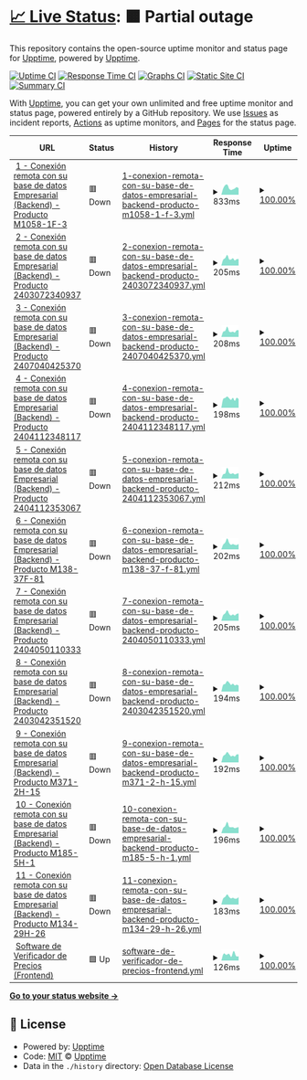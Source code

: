 # [📈 Live Status](https://demo.upptime.js.org): <!--live status--> **🟧 Partial outage**

This repository contains the open-source uptime monitor and status page for [Upptime](https://upptime.js.org), powered by [Upptime](https://github.com/upptime/upptime).

[![Uptime CI](https://github.com/verificador-precios/la-bodega-china-upptime-2/workflows/Uptime%20CI/badge.svg)](https://github.com/verificador-precios/la-bodega-china-upptime-2/actions?query=workflow%3A%22Uptime+CI%22)
[![Response Time CI](https://github.com/verificador-precios/la-bodega-china-upptime-2/workflows/Response%20Time%20CI/badge.svg)](https://github.com/verificador-precios/la-bodega-china-upptime-2/actions?query=workflow%3A%22Response+Time+CI%22)
[![Graphs CI](https://github.com/verificador-precios/la-bodega-china-upptime-2/workflows/Graphs%20CI/badge.svg)](https://github.com/verificador-precios/la-bodega-china-upptime-2/actions?query=workflow%3A%22Graphs+CI%22)
[![Static Site CI](https://github.com/verificador-precios/la-bodega-china-upptime-2/workflows/Static%20Site%20CI/badge.svg)](https://github.com/verificador-precios/la-bodega-china-upptime-2/actions?query=workflow%3A%22Static+Site+CI%22)
[![Summary CI](https://github.com/verificador-precios/la-bodega-china-upptime-2/workflows/Summary%20CI/badge.svg)](https://github.com/verificador-precios/la-bodega-china-upptime-2/actions?query=workflow%3A%22Summary+CI%22)

With [Upptime](https://upptime.js.org), you can get your own unlimited and free uptime monitor and status page, powered entirely by a GitHub repository. We use [Issues](https://github.com/upptime/upptime/issues) as incident reports, [Actions](https://github.com/AlonsoK28/amzmation-upptime/actions) as uptime monitors, and [Pages](https://demo.upptime.js.org) for the status page.

<!--start: status pages-->
<!-- This summary is generated by Upptime (https://github.com/upptime/upptime) -->
<!-- Do not edit this manually, your changes will be overwritten -->
<!-- prettier-ignore -->
| URL | Status | History | Response Time | Uptime |
| --- | ------ | ------- | ------------- | ------ |
| <img alt="" src="https://labodegachina.com/cdn/shop/files/Favicon-Bodega-China_32x32.png?v=1712133339" height="13"> [1 - Conexión remota con su base de datos Empresarial (Backend) - Producto M1058-1F-3](https://la-bodega-china-verificador-precios.com/api/search-by-codebar-la-bodega-china/M1058-1F-3) | 🟥 Down | [1-conexion-remota-con-su-base-de-datos-empresarial-backend-producto-m1058-1-f-3.yml](https://github.com/verificador-precios/la-bodega-china-upptime-2/commits/HEAD/history/1-conexion-remota-con-su-base-de-datos-empresarial-backend-producto-m1058-1-f-3.yml) | <details><summary><img alt="Response time graph" src="./graphs/1-conexion-remota-con-su-base-de-datos-empresarial-backend-producto-m1058-1-f-3/response-time-week.png" height="20"> 833ms</summary><br><a href="https://verificador-precios.github.io/la-bodega-china-upptime-2/history/1-conexion-remota-con-su-base-de-datos-empresarial-backend-producto-m1058-1-f-3"><img alt="Response time 603" src="https://img.shields.io/endpoint?url=https%3A%2F%2Fraw.githubusercontent.com%2Fverificador-precios%2Fla-bodega-china-upptime-2%2FHEAD%2Fapi%2F1-conexion-remota-con-su-base-de-datos-empresarial-backend-producto-m1058-1-f-3%2Fresponse-time.json"></a><br><a href="https://verificador-precios.github.io/la-bodega-china-upptime-2/history/1-conexion-remota-con-su-base-de-datos-empresarial-backend-producto-m1058-1-f-3"><img alt="24-hour response time 778" src="https://img.shields.io/endpoint?url=https%3A%2F%2Fraw.githubusercontent.com%2Fverificador-precios%2Fla-bodega-china-upptime-2%2FHEAD%2Fapi%2F1-conexion-remota-con-su-base-de-datos-empresarial-backend-producto-m1058-1-f-3%2Fresponse-time-day.json"></a><br><a href="https://verificador-precios.github.io/la-bodega-china-upptime-2/history/1-conexion-remota-con-su-base-de-datos-empresarial-backend-producto-m1058-1-f-3"><img alt="7-day response time 833" src="https://img.shields.io/endpoint?url=https%3A%2F%2Fraw.githubusercontent.com%2Fverificador-precios%2Fla-bodega-china-upptime-2%2FHEAD%2Fapi%2F1-conexion-remota-con-su-base-de-datos-empresarial-backend-producto-m1058-1-f-3%2Fresponse-time-week.json"></a><br><a href="https://verificador-precios.github.io/la-bodega-china-upptime-2/history/1-conexion-remota-con-su-base-de-datos-empresarial-backend-producto-m1058-1-f-3"><img alt="30-day response time 692" src="https://img.shields.io/endpoint?url=https%3A%2F%2Fraw.githubusercontent.com%2Fverificador-precios%2Fla-bodega-china-upptime-2%2FHEAD%2Fapi%2F1-conexion-remota-con-su-base-de-datos-empresarial-backend-producto-m1058-1-f-3%2Fresponse-time-month.json"></a><br><a href="https://verificador-precios.github.io/la-bodega-china-upptime-2/history/1-conexion-remota-con-su-base-de-datos-empresarial-backend-producto-m1058-1-f-3"><img alt="1-year response time 603" src="https://img.shields.io/endpoint?url=https%3A%2F%2Fraw.githubusercontent.com%2Fverificador-precios%2Fla-bodega-china-upptime-2%2FHEAD%2Fapi%2F1-conexion-remota-con-su-base-de-datos-empresarial-backend-producto-m1058-1-f-3%2Fresponse-time-year.json"></a></details> | <details><summary><a href="https://verificador-precios.github.io/la-bodega-china-upptime-2/history/1-conexion-remota-con-su-base-de-datos-empresarial-backend-producto-m1058-1-f-3">100.00%</a></summary><a href="https://verificador-precios.github.io/la-bodega-china-upptime-2/history/1-conexion-remota-con-su-base-de-datos-empresarial-backend-producto-m1058-1-f-3"><img alt="All-time uptime 100.00%" src="https://img.shields.io/endpoint?url=https%3A%2F%2Fraw.githubusercontent.com%2Fverificador-precios%2Fla-bodega-china-upptime-2%2FHEAD%2Fapi%2F1-conexion-remota-con-su-base-de-datos-empresarial-backend-producto-m1058-1-f-3%2Fuptime.json"></a><br><a href="https://verificador-precios.github.io/la-bodega-china-upptime-2/history/1-conexion-remota-con-su-base-de-datos-empresarial-backend-producto-m1058-1-f-3"><img alt="24-hour uptime 100.00%" src="https://img.shields.io/endpoint?url=https%3A%2F%2Fraw.githubusercontent.com%2Fverificador-precios%2Fla-bodega-china-upptime-2%2FHEAD%2Fapi%2F1-conexion-remota-con-su-base-de-datos-empresarial-backend-producto-m1058-1-f-3%2Fuptime-day.json"></a><br><a href="https://verificador-precios.github.io/la-bodega-china-upptime-2/history/1-conexion-remota-con-su-base-de-datos-empresarial-backend-producto-m1058-1-f-3"><img alt="7-day uptime 100.00%" src="https://img.shields.io/endpoint?url=https%3A%2F%2Fraw.githubusercontent.com%2Fverificador-precios%2Fla-bodega-china-upptime-2%2FHEAD%2Fapi%2F1-conexion-remota-con-su-base-de-datos-empresarial-backend-producto-m1058-1-f-3%2Fuptime-week.json"></a><br><a href="https://verificador-precios.github.io/la-bodega-china-upptime-2/history/1-conexion-remota-con-su-base-de-datos-empresarial-backend-producto-m1058-1-f-3"><img alt="30-day uptime 100.00%" src="https://img.shields.io/endpoint?url=https%3A%2F%2Fraw.githubusercontent.com%2Fverificador-precios%2Fla-bodega-china-upptime-2%2FHEAD%2Fapi%2F1-conexion-remota-con-su-base-de-datos-empresarial-backend-producto-m1058-1-f-3%2Fuptime-month.json"></a><br><a href="https://verificador-precios.github.io/la-bodega-china-upptime-2/history/1-conexion-remota-con-su-base-de-datos-empresarial-backend-producto-m1058-1-f-3"><img alt="1-year uptime 100.00%" src="https://img.shields.io/endpoint?url=https%3A%2F%2Fraw.githubusercontent.com%2Fverificador-precios%2Fla-bodega-china-upptime-2%2FHEAD%2Fapi%2F1-conexion-remota-con-su-base-de-datos-empresarial-backend-producto-m1058-1-f-3%2Fuptime-year.json"></a></details>
| <img alt="" src="https://labodegachina.com/cdn/shop/files/Favicon-Bodega-China_32x32.png?v=1712133339" height="13"> [2 - Conexión remota con su base de datos Empresarial (Backend) - Producto 2403072340937](https://la-bodega-china-verificador-precios.com/api/search-by-codebar-la-bodega-china/2403072340937) | 🟥 Down | [2-conexion-remota-con-su-base-de-datos-empresarial-backend-producto-2403072340937.yml](https://github.com/verificador-precios/la-bodega-china-upptime-2/commits/HEAD/history/2-conexion-remota-con-su-base-de-datos-empresarial-backend-producto-2403072340937.yml) | <details><summary><img alt="Response time graph" src="./graphs/2-conexion-remota-con-su-base-de-datos-empresarial-backend-producto-2403072340937/response-time-week.png" height="20"> 205ms</summary><br><a href="https://verificador-precios.github.io/la-bodega-china-upptime-2/history/2-conexion-remota-con-su-base-de-datos-empresarial-backend-producto-2403072340937"><img alt="Response time 162" src="https://img.shields.io/endpoint?url=https%3A%2F%2Fraw.githubusercontent.com%2Fverificador-precios%2Fla-bodega-china-upptime-2%2FHEAD%2Fapi%2F2-conexion-remota-con-su-base-de-datos-empresarial-backend-producto-2403072340937%2Fresponse-time.json"></a><br><a href="https://verificador-precios.github.io/la-bodega-china-upptime-2/history/2-conexion-remota-con-su-base-de-datos-empresarial-backend-producto-2403072340937"><img alt="24-hour response time 197" src="https://img.shields.io/endpoint?url=https%3A%2F%2Fraw.githubusercontent.com%2Fverificador-precios%2Fla-bodega-china-upptime-2%2FHEAD%2Fapi%2F2-conexion-remota-con-su-base-de-datos-empresarial-backend-producto-2403072340937%2Fresponse-time-day.json"></a><br><a href="https://verificador-precios.github.io/la-bodega-china-upptime-2/history/2-conexion-remota-con-su-base-de-datos-empresarial-backend-producto-2403072340937"><img alt="7-day response time 205" src="https://img.shields.io/endpoint?url=https%3A%2F%2Fraw.githubusercontent.com%2Fverificador-precios%2Fla-bodega-china-upptime-2%2FHEAD%2Fapi%2F2-conexion-remota-con-su-base-de-datos-empresarial-backend-producto-2403072340937%2Fresponse-time-week.json"></a><br><a href="https://verificador-precios.github.io/la-bodega-china-upptime-2/history/2-conexion-remota-con-su-base-de-datos-empresarial-backend-producto-2403072340937"><img alt="30-day response time 179" src="https://img.shields.io/endpoint?url=https%3A%2F%2Fraw.githubusercontent.com%2Fverificador-precios%2Fla-bodega-china-upptime-2%2FHEAD%2Fapi%2F2-conexion-remota-con-su-base-de-datos-empresarial-backend-producto-2403072340937%2Fresponse-time-month.json"></a><br><a href="https://verificador-precios.github.io/la-bodega-china-upptime-2/history/2-conexion-remota-con-su-base-de-datos-empresarial-backend-producto-2403072340937"><img alt="1-year response time 162" src="https://img.shields.io/endpoint?url=https%3A%2F%2Fraw.githubusercontent.com%2Fverificador-precios%2Fla-bodega-china-upptime-2%2FHEAD%2Fapi%2F2-conexion-remota-con-su-base-de-datos-empresarial-backend-producto-2403072340937%2Fresponse-time-year.json"></a></details> | <details><summary><a href="https://verificador-precios.github.io/la-bodega-china-upptime-2/history/2-conexion-remota-con-su-base-de-datos-empresarial-backend-producto-2403072340937">100.00%</a></summary><a href="https://verificador-precios.github.io/la-bodega-china-upptime-2/history/2-conexion-remota-con-su-base-de-datos-empresarial-backend-producto-2403072340937"><img alt="All-time uptime 100.00%" src="https://img.shields.io/endpoint?url=https%3A%2F%2Fraw.githubusercontent.com%2Fverificador-precios%2Fla-bodega-china-upptime-2%2FHEAD%2Fapi%2F2-conexion-remota-con-su-base-de-datos-empresarial-backend-producto-2403072340937%2Fuptime.json"></a><br><a href="https://verificador-precios.github.io/la-bodega-china-upptime-2/history/2-conexion-remota-con-su-base-de-datos-empresarial-backend-producto-2403072340937"><img alt="24-hour uptime 100.00%" src="https://img.shields.io/endpoint?url=https%3A%2F%2Fraw.githubusercontent.com%2Fverificador-precios%2Fla-bodega-china-upptime-2%2FHEAD%2Fapi%2F2-conexion-remota-con-su-base-de-datos-empresarial-backend-producto-2403072340937%2Fuptime-day.json"></a><br><a href="https://verificador-precios.github.io/la-bodega-china-upptime-2/history/2-conexion-remota-con-su-base-de-datos-empresarial-backend-producto-2403072340937"><img alt="7-day uptime 100.00%" src="https://img.shields.io/endpoint?url=https%3A%2F%2Fraw.githubusercontent.com%2Fverificador-precios%2Fla-bodega-china-upptime-2%2FHEAD%2Fapi%2F2-conexion-remota-con-su-base-de-datos-empresarial-backend-producto-2403072340937%2Fuptime-week.json"></a><br><a href="https://verificador-precios.github.io/la-bodega-china-upptime-2/history/2-conexion-remota-con-su-base-de-datos-empresarial-backend-producto-2403072340937"><img alt="30-day uptime 100.00%" src="https://img.shields.io/endpoint?url=https%3A%2F%2Fraw.githubusercontent.com%2Fverificador-precios%2Fla-bodega-china-upptime-2%2FHEAD%2Fapi%2F2-conexion-remota-con-su-base-de-datos-empresarial-backend-producto-2403072340937%2Fuptime-month.json"></a><br><a href="https://verificador-precios.github.io/la-bodega-china-upptime-2/history/2-conexion-remota-con-su-base-de-datos-empresarial-backend-producto-2403072340937"><img alt="1-year uptime 100.00%" src="https://img.shields.io/endpoint?url=https%3A%2F%2Fraw.githubusercontent.com%2Fverificador-precios%2Fla-bodega-china-upptime-2%2FHEAD%2Fapi%2F2-conexion-remota-con-su-base-de-datos-empresarial-backend-producto-2403072340937%2Fuptime-year.json"></a></details>
| <img alt="" src="https://labodegachina.com/cdn/shop/files/Favicon-Bodega-China_32x32.png?v=1712133339" height="13"> [3 - Conexión remota con su base de datos Empresarial (Backend) - Producto 2407040425370](https://la-bodega-china-verificador-precios.com/api/search-by-codebar-la-bodega-china/2407040425370) | 🟥 Down | [3-conexion-remota-con-su-base-de-datos-empresarial-backend-producto-2407040425370.yml](https://github.com/verificador-precios/la-bodega-china-upptime-2/commits/HEAD/history/3-conexion-remota-con-su-base-de-datos-empresarial-backend-producto-2407040425370.yml) | <details><summary><img alt="Response time graph" src="./graphs/3-conexion-remota-con-su-base-de-datos-empresarial-backend-producto-2407040425370/response-time-week.png" height="20"> 208ms</summary><br><a href="https://verificador-precios.github.io/la-bodega-china-upptime-2/history/3-conexion-remota-con-su-base-de-datos-empresarial-backend-producto-2407040425370"><img alt="Response time 165" src="https://img.shields.io/endpoint?url=https%3A%2F%2Fraw.githubusercontent.com%2Fverificador-precios%2Fla-bodega-china-upptime-2%2FHEAD%2Fapi%2F3-conexion-remota-con-su-base-de-datos-empresarial-backend-producto-2407040425370%2Fresponse-time.json"></a><br><a href="https://verificador-precios.github.io/la-bodega-china-upptime-2/history/3-conexion-remota-con-su-base-de-datos-empresarial-backend-producto-2407040425370"><img alt="24-hour response time 230" src="https://img.shields.io/endpoint?url=https%3A%2F%2Fraw.githubusercontent.com%2Fverificador-precios%2Fla-bodega-china-upptime-2%2FHEAD%2Fapi%2F3-conexion-remota-con-su-base-de-datos-empresarial-backend-producto-2407040425370%2Fresponse-time-day.json"></a><br><a href="https://verificador-precios.github.io/la-bodega-china-upptime-2/history/3-conexion-remota-con-su-base-de-datos-empresarial-backend-producto-2407040425370"><img alt="7-day response time 208" src="https://img.shields.io/endpoint?url=https%3A%2F%2Fraw.githubusercontent.com%2Fverificador-precios%2Fla-bodega-china-upptime-2%2FHEAD%2Fapi%2F3-conexion-remota-con-su-base-de-datos-empresarial-backend-producto-2407040425370%2Fresponse-time-week.json"></a><br><a href="https://verificador-precios.github.io/la-bodega-china-upptime-2/history/3-conexion-remota-con-su-base-de-datos-empresarial-backend-producto-2407040425370"><img alt="30-day response time 178" src="https://img.shields.io/endpoint?url=https%3A%2F%2Fraw.githubusercontent.com%2Fverificador-precios%2Fla-bodega-china-upptime-2%2FHEAD%2Fapi%2F3-conexion-remota-con-su-base-de-datos-empresarial-backend-producto-2407040425370%2Fresponse-time-month.json"></a><br><a href="https://verificador-precios.github.io/la-bodega-china-upptime-2/history/3-conexion-remota-con-su-base-de-datos-empresarial-backend-producto-2407040425370"><img alt="1-year response time 165" src="https://img.shields.io/endpoint?url=https%3A%2F%2Fraw.githubusercontent.com%2Fverificador-precios%2Fla-bodega-china-upptime-2%2FHEAD%2Fapi%2F3-conexion-remota-con-su-base-de-datos-empresarial-backend-producto-2407040425370%2Fresponse-time-year.json"></a></details> | <details><summary><a href="https://verificador-precios.github.io/la-bodega-china-upptime-2/history/3-conexion-remota-con-su-base-de-datos-empresarial-backend-producto-2407040425370">100.00%</a></summary><a href="https://verificador-precios.github.io/la-bodega-china-upptime-2/history/3-conexion-remota-con-su-base-de-datos-empresarial-backend-producto-2407040425370"><img alt="All-time uptime 100.00%" src="https://img.shields.io/endpoint?url=https%3A%2F%2Fraw.githubusercontent.com%2Fverificador-precios%2Fla-bodega-china-upptime-2%2FHEAD%2Fapi%2F3-conexion-remota-con-su-base-de-datos-empresarial-backend-producto-2407040425370%2Fuptime.json"></a><br><a href="https://verificador-precios.github.io/la-bodega-china-upptime-2/history/3-conexion-remota-con-su-base-de-datos-empresarial-backend-producto-2407040425370"><img alt="24-hour uptime 100.00%" src="https://img.shields.io/endpoint?url=https%3A%2F%2Fraw.githubusercontent.com%2Fverificador-precios%2Fla-bodega-china-upptime-2%2FHEAD%2Fapi%2F3-conexion-remota-con-su-base-de-datos-empresarial-backend-producto-2407040425370%2Fuptime-day.json"></a><br><a href="https://verificador-precios.github.io/la-bodega-china-upptime-2/history/3-conexion-remota-con-su-base-de-datos-empresarial-backend-producto-2407040425370"><img alt="7-day uptime 100.00%" src="https://img.shields.io/endpoint?url=https%3A%2F%2Fraw.githubusercontent.com%2Fverificador-precios%2Fla-bodega-china-upptime-2%2FHEAD%2Fapi%2F3-conexion-remota-con-su-base-de-datos-empresarial-backend-producto-2407040425370%2Fuptime-week.json"></a><br><a href="https://verificador-precios.github.io/la-bodega-china-upptime-2/history/3-conexion-remota-con-su-base-de-datos-empresarial-backend-producto-2407040425370"><img alt="30-day uptime 100.00%" src="https://img.shields.io/endpoint?url=https%3A%2F%2Fraw.githubusercontent.com%2Fverificador-precios%2Fla-bodega-china-upptime-2%2FHEAD%2Fapi%2F3-conexion-remota-con-su-base-de-datos-empresarial-backend-producto-2407040425370%2Fuptime-month.json"></a><br><a href="https://verificador-precios.github.io/la-bodega-china-upptime-2/history/3-conexion-remota-con-su-base-de-datos-empresarial-backend-producto-2407040425370"><img alt="1-year uptime 100.00%" src="https://img.shields.io/endpoint?url=https%3A%2F%2Fraw.githubusercontent.com%2Fverificador-precios%2Fla-bodega-china-upptime-2%2FHEAD%2Fapi%2F3-conexion-remota-con-su-base-de-datos-empresarial-backend-producto-2407040425370%2Fuptime-year.json"></a></details>
| <img alt="" src="https://labodegachina.com/cdn/shop/files/Favicon-Bodega-China_32x32.png?v=1712133339" height="13"> [4 - Conexión remota con su base de datos Empresarial (Backend) - Producto 2404112348117](https://la-bodega-china-verificador-precios.com/api/search-by-codebar-la-bodega-china/2404112348117) | 🟥 Down | [4-conexion-remota-con-su-base-de-datos-empresarial-backend-producto-2404112348117.yml](https://github.com/verificador-precios/la-bodega-china-upptime-2/commits/HEAD/history/4-conexion-remota-con-su-base-de-datos-empresarial-backend-producto-2404112348117.yml) | <details><summary><img alt="Response time graph" src="./graphs/4-conexion-remota-con-su-base-de-datos-empresarial-backend-producto-2404112348117/response-time-week.png" height="20"> 198ms</summary><br><a href="https://verificador-precios.github.io/la-bodega-china-upptime-2/history/4-conexion-remota-con-su-base-de-datos-empresarial-backend-producto-2404112348117"><img alt="Response time 162" src="https://img.shields.io/endpoint?url=https%3A%2F%2Fraw.githubusercontent.com%2Fverificador-precios%2Fla-bodega-china-upptime-2%2FHEAD%2Fapi%2F4-conexion-remota-con-su-base-de-datos-empresarial-backend-producto-2404112348117%2Fresponse-time.json"></a><br><a href="https://verificador-precios.github.io/la-bodega-china-upptime-2/history/4-conexion-remota-con-su-base-de-datos-empresarial-backend-producto-2404112348117"><img alt="24-hour response time 189" src="https://img.shields.io/endpoint?url=https%3A%2F%2Fraw.githubusercontent.com%2Fverificador-precios%2Fla-bodega-china-upptime-2%2FHEAD%2Fapi%2F4-conexion-remota-con-su-base-de-datos-empresarial-backend-producto-2404112348117%2Fresponse-time-day.json"></a><br><a href="https://verificador-precios.github.io/la-bodega-china-upptime-2/history/4-conexion-remota-con-su-base-de-datos-empresarial-backend-producto-2404112348117"><img alt="7-day response time 198" src="https://img.shields.io/endpoint?url=https%3A%2F%2Fraw.githubusercontent.com%2Fverificador-precios%2Fla-bodega-china-upptime-2%2FHEAD%2Fapi%2F4-conexion-remota-con-su-base-de-datos-empresarial-backend-producto-2404112348117%2Fresponse-time-week.json"></a><br><a href="https://verificador-precios.github.io/la-bodega-china-upptime-2/history/4-conexion-remota-con-su-base-de-datos-empresarial-backend-producto-2404112348117"><img alt="30-day response time 174" src="https://img.shields.io/endpoint?url=https%3A%2F%2Fraw.githubusercontent.com%2Fverificador-precios%2Fla-bodega-china-upptime-2%2FHEAD%2Fapi%2F4-conexion-remota-con-su-base-de-datos-empresarial-backend-producto-2404112348117%2Fresponse-time-month.json"></a><br><a href="https://verificador-precios.github.io/la-bodega-china-upptime-2/history/4-conexion-remota-con-su-base-de-datos-empresarial-backend-producto-2404112348117"><img alt="1-year response time 162" src="https://img.shields.io/endpoint?url=https%3A%2F%2Fraw.githubusercontent.com%2Fverificador-precios%2Fla-bodega-china-upptime-2%2FHEAD%2Fapi%2F4-conexion-remota-con-su-base-de-datos-empresarial-backend-producto-2404112348117%2Fresponse-time-year.json"></a></details> | <details><summary><a href="https://verificador-precios.github.io/la-bodega-china-upptime-2/history/4-conexion-remota-con-su-base-de-datos-empresarial-backend-producto-2404112348117">100.00%</a></summary><a href="https://verificador-precios.github.io/la-bodega-china-upptime-2/history/4-conexion-remota-con-su-base-de-datos-empresarial-backend-producto-2404112348117"><img alt="All-time uptime 100.00%" src="https://img.shields.io/endpoint?url=https%3A%2F%2Fraw.githubusercontent.com%2Fverificador-precios%2Fla-bodega-china-upptime-2%2FHEAD%2Fapi%2F4-conexion-remota-con-su-base-de-datos-empresarial-backend-producto-2404112348117%2Fuptime.json"></a><br><a href="https://verificador-precios.github.io/la-bodega-china-upptime-2/history/4-conexion-remota-con-su-base-de-datos-empresarial-backend-producto-2404112348117"><img alt="24-hour uptime 100.00%" src="https://img.shields.io/endpoint?url=https%3A%2F%2Fraw.githubusercontent.com%2Fverificador-precios%2Fla-bodega-china-upptime-2%2FHEAD%2Fapi%2F4-conexion-remota-con-su-base-de-datos-empresarial-backend-producto-2404112348117%2Fuptime-day.json"></a><br><a href="https://verificador-precios.github.io/la-bodega-china-upptime-2/history/4-conexion-remota-con-su-base-de-datos-empresarial-backend-producto-2404112348117"><img alt="7-day uptime 100.00%" src="https://img.shields.io/endpoint?url=https%3A%2F%2Fraw.githubusercontent.com%2Fverificador-precios%2Fla-bodega-china-upptime-2%2FHEAD%2Fapi%2F4-conexion-remota-con-su-base-de-datos-empresarial-backend-producto-2404112348117%2Fuptime-week.json"></a><br><a href="https://verificador-precios.github.io/la-bodega-china-upptime-2/history/4-conexion-remota-con-su-base-de-datos-empresarial-backend-producto-2404112348117"><img alt="30-day uptime 100.00%" src="https://img.shields.io/endpoint?url=https%3A%2F%2Fraw.githubusercontent.com%2Fverificador-precios%2Fla-bodega-china-upptime-2%2FHEAD%2Fapi%2F4-conexion-remota-con-su-base-de-datos-empresarial-backend-producto-2404112348117%2Fuptime-month.json"></a><br><a href="https://verificador-precios.github.io/la-bodega-china-upptime-2/history/4-conexion-remota-con-su-base-de-datos-empresarial-backend-producto-2404112348117"><img alt="1-year uptime 100.00%" src="https://img.shields.io/endpoint?url=https%3A%2F%2Fraw.githubusercontent.com%2Fverificador-precios%2Fla-bodega-china-upptime-2%2FHEAD%2Fapi%2F4-conexion-remota-con-su-base-de-datos-empresarial-backend-producto-2404112348117%2Fuptime-year.json"></a></details>
| <img alt="" src="https://labodegachina.com/cdn/shop/files/Favicon-Bodega-China_32x32.png?v=1712133339" height="13"> [5 - Conexión remota con su base de datos Empresarial (Backend) - Producto 2404112353067](https://la-bodega-china-verificador-precios.com/api/search-by-codebar-la-bodega-china/2404112353067) | 🟥 Down | [5-conexion-remota-con-su-base-de-datos-empresarial-backend-producto-2404112353067.yml](https://github.com/verificador-precios/la-bodega-china-upptime-2/commits/HEAD/history/5-conexion-remota-con-su-base-de-datos-empresarial-backend-producto-2404112353067.yml) | <details><summary><img alt="Response time graph" src="./graphs/5-conexion-remota-con-su-base-de-datos-empresarial-backend-producto-2404112353067/response-time-week.png" height="20"> 212ms</summary><br><a href="https://verificador-precios.github.io/la-bodega-china-upptime-2/history/5-conexion-remota-con-su-base-de-datos-empresarial-backend-producto-2404112353067"><img alt="Response time 174" src="https://img.shields.io/endpoint?url=https%3A%2F%2Fraw.githubusercontent.com%2Fverificador-precios%2Fla-bodega-china-upptime-2%2FHEAD%2Fapi%2F5-conexion-remota-con-su-base-de-datos-empresarial-backend-producto-2404112353067%2Fresponse-time.json"></a><br><a href="https://verificador-precios.github.io/la-bodega-china-upptime-2/history/5-conexion-remota-con-su-base-de-datos-empresarial-backend-producto-2404112353067"><img alt="24-hour response time 202" src="https://img.shields.io/endpoint?url=https%3A%2F%2Fraw.githubusercontent.com%2Fverificador-precios%2Fla-bodega-china-upptime-2%2FHEAD%2Fapi%2F5-conexion-remota-con-su-base-de-datos-empresarial-backend-producto-2404112353067%2Fresponse-time-day.json"></a><br><a href="https://verificador-precios.github.io/la-bodega-china-upptime-2/history/5-conexion-remota-con-su-base-de-datos-empresarial-backend-producto-2404112353067"><img alt="7-day response time 212" src="https://img.shields.io/endpoint?url=https%3A%2F%2Fraw.githubusercontent.com%2Fverificador-precios%2Fla-bodega-china-upptime-2%2FHEAD%2Fapi%2F5-conexion-remota-con-su-base-de-datos-empresarial-backend-producto-2404112353067%2Fresponse-time-week.json"></a><br><a href="https://verificador-precios.github.io/la-bodega-china-upptime-2/history/5-conexion-remota-con-su-base-de-datos-empresarial-backend-producto-2404112353067"><img alt="30-day response time 179" src="https://img.shields.io/endpoint?url=https%3A%2F%2Fraw.githubusercontent.com%2Fverificador-precios%2Fla-bodega-china-upptime-2%2FHEAD%2Fapi%2F5-conexion-remota-con-su-base-de-datos-empresarial-backend-producto-2404112353067%2Fresponse-time-month.json"></a><br><a href="https://verificador-precios.github.io/la-bodega-china-upptime-2/history/5-conexion-remota-con-su-base-de-datos-empresarial-backend-producto-2404112353067"><img alt="1-year response time 174" src="https://img.shields.io/endpoint?url=https%3A%2F%2Fraw.githubusercontent.com%2Fverificador-precios%2Fla-bodega-china-upptime-2%2FHEAD%2Fapi%2F5-conexion-remota-con-su-base-de-datos-empresarial-backend-producto-2404112353067%2Fresponse-time-year.json"></a></details> | <details><summary><a href="https://verificador-precios.github.io/la-bodega-china-upptime-2/history/5-conexion-remota-con-su-base-de-datos-empresarial-backend-producto-2404112353067">100.00%</a></summary><a href="https://verificador-precios.github.io/la-bodega-china-upptime-2/history/5-conexion-remota-con-su-base-de-datos-empresarial-backend-producto-2404112353067"><img alt="All-time uptime 100.00%" src="https://img.shields.io/endpoint?url=https%3A%2F%2Fraw.githubusercontent.com%2Fverificador-precios%2Fla-bodega-china-upptime-2%2FHEAD%2Fapi%2F5-conexion-remota-con-su-base-de-datos-empresarial-backend-producto-2404112353067%2Fuptime.json"></a><br><a href="https://verificador-precios.github.io/la-bodega-china-upptime-2/history/5-conexion-remota-con-su-base-de-datos-empresarial-backend-producto-2404112353067"><img alt="24-hour uptime 100.00%" src="https://img.shields.io/endpoint?url=https%3A%2F%2Fraw.githubusercontent.com%2Fverificador-precios%2Fla-bodega-china-upptime-2%2FHEAD%2Fapi%2F5-conexion-remota-con-su-base-de-datos-empresarial-backend-producto-2404112353067%2Fuptime-day.json"></a><br><a href="https://verificador-precios.github.io/la-bodega-china-upptime-2/history/5-conexion-remota-con-su-base-de-datos-empresarial-backend-producto-2404112353067"><img alt="7-day uptime 100.00%" src="https://img.shields.io/endpoint?url=https%3A%2F%2Fraw.githubusercontent.com%2Fverificador-precios%2Fla-bodega-china-upptime-2%2FHEAD%2Fapi%2F5-conexion-remota-con-su-base-de-datos-empresarial-backend-producto-2404112353067%2Fuptime-week.json"></a><br><a href="https://verificador-precios.github.io/la-bodega-china-upptime-2/history/5-conexion-remota-con-su-base-de-datos-empresarial-backend-producto-2404112353067"><img alt="30-day uptime 100.00%" src="https://img.shields.io/endpoint?url=https%3A%2F%2Fraw.githubusercontent.com%2Fverificador-precios%2Fla-bodega-china-upptime-2%2FHEAD%2Fapi%2F5-conexion-remota-con-su-base-de-datos-empresarial-backend-producto-2404112353067%2Fuptime-month.json"></a><br><a href="https://verificador-precios.github.io/la-bodega-china-upptime-2/history/5-conexion-remota-con-su-base-de-datos-empresarial-backend-producto-2404112353067"><img alt="1-year uptime 100.00%" src="https://img.shields.io/endpoint?url=https%3A%2F%2Fraw.githubusercontent.com%2Fverificador-precios%2Fla-bodega-china-upptime-2%2FHEAD%2Fapi%2F5-conexion-remota-con-su-base-de-datos-empresarial-backend-producto-2404112353067%2Fuptime-year.json"></a></details>
| <img alt="" src="https://labodegachina.com/cdn/shop/files/Favicon-Bodega-China_32x32.png?v=1712133339" height="13"> [6 - Conexión remota con su base de datos Empresarial (Backend) - Producto M138-37F-81](https://la-bodega-china-verificador-precios.com/api/search-by-codebar-la-bodega-china/M138-37F-81) | 🟥 Down | [6-conexion-remota-con-su-base-de-datos-empresarial-backend-producto-m138-37-f-81.yml](https://github.com/verificador-precios/la-bodega-china-upptime-2/commits/HEAD/history/6-conexion-remota-con-su-base-de-datos-empresarial-backend-producto-m138-37-f-81.yml) | <details><summary><img alt="Response time graph" src="./graphs/6-conexion-remota-con-su-base-de-datos-empresarial-backend-producto-m138-37-f-81/response-time-week.png" height="20"> 202ms</summary><br><a href="https://verificador-precios.github.io/la-bodega-china-upptime-2/history/6-conexion-remota-con-su-base-de-datos-empresarial-backend-producto-m138-37-f-81"><img alt="Response time 161" src="https://img.shields.io/endpoint?url=https%3A%2F%2Fraw.githubusercontent.com%2Fverificador-precios%2Fla-bodega-china-upptime-2%2FHEAD%2Fapi%2F6-conexion-remota-con-su-base-de-datos-empresarial-backend-producto-m138-37-f-81%2Fresponse-time.json"></a><br><a href="https://verificador-precios.github.io/la-bodega-china-upptime-2/history/6-conexion-remota-con-su-base-de-datos-empresarial-backend-producto-m138-37-f-81"><img alt="24-hour response time 182" src="https://img.shields.io/endpoint?url=https%3A%2F%2Fraw.githubusercontent.com%2Fverificador-precios%2Fla-bodega-china-upptime-2%2FHEAD%2Fapi%2F6-conexion-remota-con-su-base-de-datos-empresarial-backend-producto-m138-37-f-81%2Fresponse-time-day.json"></a><br><a href="https://verificador-precios.github.io/la-bodega-china-upptime-2/history/6-conexion-remota-con-su-base-de-datos-empresarial-backend-producto-m138-37-f-81"><img alt="7-day response time 202" src="https://img.shields.io/endpoint?url=https%3A%2F%2Fraw.githubusercontent.com%2Fverificador-precios%2Fla-bodega-china-upptime-2%2FHEAD%2Fapi%2F6-conexion-remota-con-su-base-de-datos-empresarial-backend-producto-m138-37-f-81%2Fresponse-time-week.json"></a><br><a href="https://verificador-precios.github.io/la-bodega-china-upptime-2/history/6-conexion-remota-con-su-base-de-datos-empresarial-backend-producto-m138-37-f-81"><img alt="30-day response time 173" src="https://img.shields.io/endpoint?url=https%3A%2F%2Fraw.githubusercontent.com%2Fverificador-precios%2Fla-bodega-china-upptime-2%2FHEAD%2Fapi%2F6-conexion-remota-con-su-base-de-datos-empresarial-backend-producto-m138-37-f-81%2Fresponse-time-month.json"></a><br><a href="https://verificador-precios.github.io/la-bodega-china-upptime-2/history/6-conexion-remota-con-su-base-de-datos-empresarial-backend-producto-m138-37-f-81"><img alt="1-year response time 161" src="https://img.shields.io/endpoint?url=https%3A%2F%2Fraw.githubusercontent.com%2Fverificador-precios%2Fla-bodega-china-upptime-2%2FHEAD%2Fapi%2F6-conexion-remota-con-su-base-de-datos-empresarial-backend-producto-m138-37-f-81%2Fresponse-time-year.json"></a></details> | <details><summary><a href="https://verificador-precios.github.io/la-bodega-china-upptime-2/history/6-conexion-remota-con-su-base-de-datos-empresarial-backend-producto-m138-37-f-81">100.00%</a></summary><a href="https://verificador-precios.github.io/la-bodega-china-upptime-2/history/6-conexion-remota-con-su-base-de-datos-empresarial-backend-producto-m138-37-f-81"><img alt="All-time uptime 100.00%" src="https://img.shields.io/endpoint?url=https%3A%2F%2Fraw.githubusercontent.com%2Fverificador-precios%2Fla-bodega-china-upptime-2%2FHEAD%2Fapi%2F6-conexion-remota-con-su-base-de-datos-empresarial-backend-producto-m138-37-f-81%2Fuptime.json"></a><br><a href="https://verificador-precios.github.io/la-bodega-china-upptime-2/history/6-conexion-remota-con-su-base-de-datos-empresarial-backend-producto-m138-37-f-81"><img alt="24-hour uptime 100.00%" src="https://img.shields.io/endpoint?url=https%3A%2F%2Fraw.githubusercontent.com%2Fverificador-precios%2Fla-bodega-china-upptime-2%2FHEAD%2Fapi%2F6-conexion-remota-con-su-base-de-datos-empresarial-backend-producto-m138-37-f-81%2Fuptime-day.json"></a><br><a href="https://verificador-precios.github.io/la-bodega-china-upptime-2/history/6-conexion-remota-con-su-base-de-datos-empresarial-backend-producto-m138-37-f-81"><img alt="7-day uptime 100.00%" src="https://img.shields.io/endpoint?url=https%3A%2F%2Fraw.githubusercontent.com%2Fverificador-precios%2Fla-bodega-china-upptime-2%2FHEAD%2Fapi%2F6-conexion-remota-con-su-base-de-datos-empresarial-backend-producto-m138-37-f-81%2Fuptime-week.json"></a><br><a href="https://verificador-precios.github.io/la-bodega-china-upptime-2/history/6-conexion-remota-con-su-base-de-datos-empresarial-backend-producto-m138-37-f-81"><img alt="30-day uptime 100.00%" src="https://img.shields.io/endpoint?url=https%3A%2F%2Fraw.githubusercontent.com%2Fverificador-precios%2Fla-bodega-china-upptime-2%2FHEAD%2Fapi%2F6-conexion-remota-con-su-base-de-datos-empresarial-backend-producto-m138-37-f-81%2Fuptime-month.json"></a><br><a href="https://verificador-precios.github.io/la-bodega-china-upptime-2/history/6-conexion-remota-con-su-base-de-datos-empresarial-backend-producto-m138-37-f-81"><img alt="1-year uptime 100.00%" src="https://img.shields.io/endpoint?url=https%3A%2F%2Fraw.githubusercontent.com%2Fverificador-precios%2Fla-bodega-china-upptime-2%2FHEAD%2Fapi%2F6-conexion-remota-con-su-base-de-datos-empresarial-backend-producto-m138-37-f-81%2Fuptime-year.json"></a></details>
| <img alt="" src="https://labodegachina.com/cdn/shop/files/Favicon-Bodega-China_32x32.png?v=1712133339" height="13"> [7 - Conexión remota con su base de datos Empresarial (Backend) - Producto 2404050110333](https://la-bodega-china-verificador-precios.com/api/search-by-codebar-la-bodega-china/2404050110333) | 🟥 Down | [7-conexion-remota-con-su-base-de-datos-empresarial-backend-producto-2404050110333.yml](https://github.com/verificador-precios/la-bodega-china-upptime-2/commits/HEAD/history/7-conexion-remota-con-su-base-de-datos-empresarial-backend-producto-2404050110333.yml) | <details><summary><img alt="Response time graph" src="./graphs/7-conexion-remota-con-su-base-de-datos-empresarial-backend-producto-2404050110333/response-time-week.png" height="20"> 205ms</summary><br><a href="https://verificador-precios.github.io/la-bodega-china-upptime-2/history/7-conexion-remota-con-su-base-de-datos-empresarial-backend-producto-2404050110333"><img alt="Response time 161" src="https://img.shields.io/endpoint?url=https%3A%2F%2Fraw.githubusercontent.com%2Fverificador-precios%2Fla-bodega-china-upptime-2%2FHEAD%2Fapi%2F7-conexion-remota-con-su-base-de-datos-empresarial-backend-producto-2404050110333%2Fresponse-time.json"></a><br><a href="https://verificador-precios.github.io/la-bodega-china-upptime-2/history/7-conexion-remota-con-su-base-de-datos-empresarial-backend-producto-2404050110333"><img alt="24-hour response time 218" src="https://img.shields.io/endpoint?url=https%3A%2F%2Fraw.githubusercontent.com%2Fverificador-precios%2Fla-bodega-china-upptime-2%2FHEAD%2Fapi%2F7-conexion-remota-con-su-base-de-datos-empresarial-backend-producto-2404050110333%2Fresponse-time-day.json"></a><br><a href="https://verificador-precios.github.io/la-bodega-china-upptime-2/history/7-conexion-remota-con-su-base-de-datos-empresarial-backend-producto-2404050110333"><img alt="7-day response time 205" src="https://img.shields.io/endpoint?url=https%3A%2F%2Fraw.githubusercontent.com%2Fverificador-precios%2Fla-bodega-china-upptime-2%2FHEAD%2Fapi%2F7-conexion-remota-con-su-base-de-datos-empresarial-backend-producto-2404050110333%2Fresponse-time-week.json"></a><br><a href="https://verificador-precios.github.io/la-bodega-china-upptime-2/history/7-conexion-remota-con-su-base-de-datos-empresarial-backend-producto-2404050110333"><img alt="30-day response time 175" src="https://img.shields.io/endpoint?url=https%3A%2F%2Fraw.githubusercontent.com%2Fverificador-precios%2Fla-bodega-china-upptime-2%2FHEAD%2Fapi%2F7-conexion-remota-con-su-base-de-datos-empresarial-backend-producto-2404050110333%2Fresponse-time-month.json"></a><br><a href="https://verificador-precios.github.io/la-bodega-china-upptime-2/history/7-conexion-remota-con-su-base-de-datos-empresarial-backend-producto-2404050110333"><img alt="1-year response time 161" src="https://img.shields.io/endpoint?url=https%3A%2F%2Fraw.githubusercontent.com%2Fverificador-precios%2Fla-bodega-china-upptime-2%2FHEAD%2Fapi%2F7-conexion-remota-con-su-base-de-datos-empresarial-backend-producto-2404050110333%2Fresponse-time-year.json"></a></details> | <details><summary><a href="https://verificador-precios.github.io/la-bodega-china-upptime-2/history/7-conexion-remota-con-su-base-de-datos-empresarial-backend-producto-2404050110333">100.00%</a></summary><a href="https://verificador-precios.github.io/la-bodega-china-upptime-2/history/7-conexion-remota-con-su-base-de-datos-empresarial-backend-producto-2404050110333"><img alt="All-time uptime 100.00%" src="https://img.shields.io/endpoint?url=https%3A%2F%2Fraw.githubusercontent.com%2Fverificador-precios%2Fla-bodega-china-upptime-2%2FHEAD%2Fapi%2F7-conexion-remota-con-su-base-de-datos-empresarial-backend-producto-2404050110333%2Fuptime.json"></a><br><a href="https://verificador-precios.github.io/la-bodega-china-upptime-2/history/7-conexion-remota-con-su-base-de-datos-empresarial-backend-producto-2404050110333"><img alt="24-hour uptime 100.00%" src="https://img.shields.io/endpoint?url=https%3A%2F%2Fraw.githubusercontent.com%2Fverificador-precios%2Fla-bodega-china-upptime-2%2FHEAD%2Fapi%2F7-conexion-remota-con-su-base-de-datos-empresarial-backend-producto-2404050110333%2Fuptime-day.json"></a><br><a href="https://verificador-precios.github.io/la-bodega-china-upptime-2/history/7-conexion-remota-con-su-base-de-datos-empresarial-backend-producto-2404050110333"><img alt="7-day uptime 100.00%" src="https://img.shields.io/endpoint?url=https%3A%2F%2Fraw.githubusercontent.com%2Fverificador-precios%2Fla-bodega-china-upptime-2%2FHEAD%2Fapi%2F7-conexion-remota-con-su-base-de-datos-empresarial-backend-producto-2404050110333%2Fuptime-week.json"></a><br><a href="https://verificador-precios.github.io/la-bodega-china-upptime-2/history/7-conexion-remota-con-su-base-de-datos-empresarial-backend-producto-2404050110333"><img alt="30-day uptime 100.00%" src="https://img.shields.io/endpoint?url=https%3A%2F%2Fraw.githubusercontent.com%2Fverificador-precios%2Fla-bodega-china-upptime-2%2FHEAD%2Fapi%2F7-conexion-remota-con-su-base-de-datos-empresarial-backend-producto-2404050110333%2Fuptime-month.json"></a><br><a href="https://verificador-precios.github.io/la-bodega-china-upptime-2/history/7-conexion-remota-con-su-base-de-datos-empresarial-backend-producto-2404050110333"><img alt="1-year uptime 100.00%" src="https://img.shields.io/endpoint?url=https%3A%2F%2Fraw.githubusercontent.com%2Fverificador-precios%2Fla-bodega-china-upptime-2%2FHEAD%2Fapi%2F7-conexion-remota-con-su-base-de-datos-empresarial-backend-producto-2404050110333%2Fuptime-year.json"></a></details>
| <img alt="" src="https://labodegachina.com/cdn/shop/files/Favicon-Bodega-China_32x32.png?v=1712133339" height="13"> [8 - Conexión remota con su base de datos Empresarial (Backend) - Producto 2403042351520](https://la-bodega-china-verificador-precios.com/api/search-by-codebar-la-bodega-china/2403042351520) | 🟥 Down | [8-conexion-remota-con-su-base-de-datos-empresarial-backend-producto-2403042351520.yml](https://github.com/verificador-precios/la-bodega-china-upptime-2/commits/HEAD/history/8-conexion-remota-con-su-base-de-datos-empresarial-backend-producto-2403042351520.yml) | <details><summary><img alt="Response time graph" src="./graphs/8-conexion-remota-con-su-base-de-datos-empresarial-backend-producto-2403042351520/response-time-week.png" height="20"> 194ms</summary><br><a href="https://verificador-precios.github.io/la-bodega-china-upptime-2/history/8-conexion-remota-con-su-base-de-datos-empresarial-backend-producto-2403042351520"><img alt="Response time 160" src="https://img.shields.io/endpoint?url=https%3A%2F%2Fraw.githubusercontent.com%2Fverificador-precios%2Fla-bodega-china-upptime-2%2FHEAD%2Fapi%2F8-conexion-remota-con-su-base-de-datos-empresarial-backend-producto-2403042351520%2Fresponse-time.json"></a><br><a href="https://verificador-precios.github.io/la-bodega-china-upptime-2/history/8-conexion-remota-con-su-base-de-datos-empresarial-backend-producto-2403042351520"><img alt="24-hour response time 157" src="https://img.shields.io/endpoint?url=https%3A%2F%2Fraw.githubusercontent.com%2Fverificador-precios%2Fla-bodega-china-upptime-2%2FHEAD%2Fapi%2F8-conexion-remota-con-su-base-de-datos-empresarial-backend-producto-2403042351520%2Fresponse-time-day.json"></a><br><a href="https://verificador-precios.github.io/la-bodega-china-upptime-2/history/8-conexion-remota-con-su-base-de-datos-empresarial-backend-producto-2403042351520"><img alt="7-day response time 194" src="https://img.shields.io/endpoint?url=https%3A%2F%2Fraw.githubusercontent.com%2Fverificador-precios%2Fla-bodega-china-upptime-2%2FHEAD%2Fapi%2F8-conexion-remota-con-su-base-de-datos-empresarial-backend-producto-2403042351520%2Fresponse-time-week.json"></a><br><a href="https://verificador-precios.github.io/la-bodega-china-upptime-2/history/8-conexion-remota-con-su-base-de-datos-empresarial-backend-producto-2403042351520"><img alt="30-day response time 172" src="https://img.shields.io/endpoint?url=https%3A%2F%2Fraw.githubusercontent.com%2Fverificador-precios%2Fla-bodega-china-upptime-2%2FHEAD%2Fapi%2F8-conexion-remota-con-su-base-de-datos-empresarial-backend-producto-2403042351520%2Fresponse-time-month.json"></a><br><a href="https://verificador-precios.github.io/la-bodega-china-upptime-2/history/8-conexion-remota-con-su-base-de-datos-empresarial-backend-producto-2403042351520"><img alt="1-year response time 160" src="https://img.shields.io/endpoint?url=https%3A%2F%2Fraw.githubusercontent.com%2Fverificador-precios%2Fla-bodega-china-upptime-2%2FHEAD%2Fapi%2F8-conexion-remota-con-su-base-de-datos-empresarial-backend-producto-2403042351520%2Fresponse-time-year.json"></a></details> | <details><summary><a href="https://verificador-precios.github.io/la-bodega-china-upptime-2/history/8-conexion-remota-con-su-base-de-datos-empresarial-backend-producto-2403042351520">100.00%</a></summary><a href="https://verificador-precios.github.io/la-bodega-china-upptime-2/history/8-conexion-remota-con-su-base-de-datos-empresarial-backend-producto-2403042351520"><img alt="All-time uptime 100.00%" src="https://img.shields.io/endpoint?url=https%3A%2F%2Fraw.githubusercontent.com%2Fverificador-precios%2Fla-bodega-china-upptime-2%2FHEAD%2Fapi%2F8-conexion-remota-con-su-base-de-datos-empresarial-backend-producto-2403042351520%2Fuptime.json"></a><br><a href="https://verificador-precios.github.io/la-bodega-china-upptime-2/history/8-conexion-remota-con-su-base-de-datos-empresarial-backend-producto-2403042351520"><img alt="24-hour uptime 100.00%" src="https://img.shields.io/endpoint?url=https%3A%2F%2Fraw.githubusercontent.com%2Fverificador-precios%2Fla-bodega-china-upptime-2%2FHEAD%2Fapi%2F8-conexion-remota-con-su-base-de-datos-empresarial-backend-producto-2403042351520%2Fuptime-day.json"></a><br><a href="https://verificador-precios.github.io/la-bodega-china-upptime-2/history/8-conexion-remota-con-su-base-de-datos-empresarial-backend-producto-2403042351520"><img alt="7-day uptime 100.00%" src="https://img.shields.io/endpoint?url=https%3A%2F%2Fraw.githubusercontent.com%2Fverificador-precios%2Fla-bodega-china-upptime-2%2FHEAD%2Fapi%2F8-conexion-remota-con-su-base-de-datos-empresarial-backend-producto-2403042351520%2Fuptime-week.json"></a><br><a href="https://verificador-precios.github.io/la-bodega-china-upptime-2/history/8-conexion-remota-con-su-base-de-datos-empresarial-backend-producto-2403042351520"><img alt="30-day uptime 100.00%" src="https://img.shields.io/endpoint?url=https%3A%2F%2Fraw.githubusercontent.com%2Fverificador-precios%2Fla-bodega-china-upptime-2%2FHEAD%2Fapi%2F8-conexion-remota-con-su-base-de-datos-empresarial-backend-producto-2403042351520%2Fuptime-month.json"></a><br><a href="https://verificador-precios.github.io/la-bodega-china-upptime-2/history/8-conexion-remota-con-su-base-de-datos-empresarial-backend-producto-2403042351520"><img alt="1-year uptime 100.00%" src="https://img.shields.io/endpoint?url=https%3A%2F%2Fraw.githubusercontent.com%2Fverificador-precios%2Fla-bodega-china-upptime-2%2FHEAD%2Fapi%2F8-conexion-remota-con-su-base-de-datos-empresarial-backend-producto-2403042351520%2Fuptime-year.json"></a></details>
| <img alt="" src="https://labodegachina.com/cdn/shop/files/Favicon-Bodega-China_32x32.png?v=1712133339" height="13"> [9 - Conexión remota con su base de datos Empresarial (Backend) - Producto M371-2H-15](https://la-bodega-china-verificador-precios.com/api/search-by-codebar-la-bodega-china/M371-2H-15) | 🟥 Down | [9-conexion-remota-con-su-base-de-datos-empresarial-backend-producto-m371-2-h-15.yml](https://github.com/verificador-precios/la-bodega-china-upptime-2/commits/HEAD/history/9-conexion-remota-con-su-base-de-datos-empresarial-backend-producto-m371-2-h-15.yml) | <details><summary><img alt="Response time graph" src="./graphs/9-conexion-remota-con-su-base-de-datos-empresarial-backend-producto-m371-2-h-15/response-time-week.png" height="20"> 192ms</summary><br><a href="https://verificador-precios.github.io/la-bodega-china-upptime-2/history/9-conexion-remota-con-su-base-de-datos-empresarial-backend-producto-m371-2-h-15"><img alt="Response time 160" src="https://img.shields.io/endpoint?url=https%3A%2F%2Fraw.githubusercontent.com%2Fverificador-precios%2Fla-bodega-china-upptime-2%2FHEAD%2Fapi%2F9-conexion-remota-con-su-base-de-datos-empresarial-backend-producto-m371-2-h-15%2Fresponse-time.json"></a><br><a href="https://verificador-precios.github.io/la-bodega-china-upptime-2/history/9-conexion-remota-con-su-base-de-datos-empresarial-backend-producto-m371-2-h-15"><img alt="24-hour response time 206" src="https://img.shields.io/endpoint?url=https%3A%2F%2Fraw.githubusercontent.com%2Fverificador-precios%2Fla-bodega-china-upptime-2%2FHEAD%2Fapi%2F9-conexion-remota-con-su-base-de-datos-empresarial-backend-producto-m371-2-h-15%2Fresponse-time-day.json"></a><br><a href="https://verificador-precios.github.io/la-bodega-china-upptime-2/history/9-conexion-remota-con-su-base-de-datos-empresarial-backend-producto-m371-2-h-15"><img alt="7-day response time 192" src="https://img.shields.io/endpoint?url=https%3A%2F%2Fraw.githubusercontent.com%2Fverificador-precios%2Fla-bodega-china-upptime-2%2FHEAD%2Fapi%2F9-conexion-remota-con-su-base-de-datos-empresarial-backend-producto-m371-2-h-15%2Fresponse-time-week.json"></a><br><a href="https://verificador-precios.github.io/la-bodega-china-upptime-2/history/9-conexion-remota-con-su-base-de-datos-empresarial-backend-producto-m371-2-h-15"><img alt="30-day response time 171" src="https://img.shields.io/endpoint?url=https%3A%2F%2Fraw.githubusercontent.com%2Fverificador-precios%2Fla-bodega-china-upptime-2%2FHEAD%2Fapi%2F9-conexion-remota-con-su-base-de-datos-empresarial-backend-producto-m371-2-h-15%2Fresponse-time-month.json"></a><br><a href="https://verificador-precios.github.io/la-bodega-china-upptime-2/history/9-conexion-remota-con-su-base-de-datos-empresarial-backend-producto-m371-2-h-15"><img alt="1-year response time 160" src="https://img.shields.io/endpoint?url=https%3A%2F%2Fraw.githubusercontent.com%2Fverificador-precios%2Fla-bodega-china-upptime-2%2FHEAD%2Fapi%2F9-conexion-remota-con-su-base-de-datos-empresarial-backend-producto-m371-2-h-15%2Fresponse-time-year.json"></a></details> | <details><summary><a href="https://verificador-precios.github.io/la-bodega-china-upptime-2/history/9-conexion-remota-con-su-base-de-datos-empresarial-backend-producto-m371-2-h-15">100.00%</a></summary><a href="https://verificador-precios.github.io/la-bodega-china-upptime-2/history/9-conexion-remota-con-su-base-de-datos-empresarial-backend-producto-m371-2-h-15"><img alt="All-time uptime 100.00%" src="https://img.shields.io/endpoint?url=https%3A%2F%2Fraw.githubusercontent.com%2Fverificador-precios%2Fla-bodega-china-upptime-2%2FHEAD%2Fapi%2F9-conexion-remota-con-su-base-de-datos-empresarial-backend-producto-m371-2-h-15%2Fuptime.json"></a><br><a href="https://verificador-precios.github.io/la-bodega-china-upptime-2/history/9-conexion-remota-con-su-base-de-datos-empresarial-backend-producto-m371-2-h-15"><img alt="24-hour uptime 100.00%" src="https://img.shields.io/endpoint?url=https%3A%2F%2Fraw.githubusercontent.com%2Fverificador-precios%2Fla-bodega-china-upptime-2%2FHEAD%2Fapi%2F9-conexion-remota-con-su-base-de-datos-empresarial-backend-producto-m371-2-h-15%2Fuptime-day.json"></a><br><a href="https://verificador-precios.github.io/la-bodega-china-upptime-2/history/9-conexion-remota-con-su-base-de-datos-empresarial-backend-producto-m371-2-h-15"><img alt="7-day uptime 100.00%" src="https://img.shields.io/endpoint?url=https%3A%2F%2Fraw.githubusercontent.com%2Fverificador-precios%2Fla-bodega-china-upptime-2%2FHEAD%2Fapi%2F9-conexion-remota-con-su-base-de-datos-empresarial-backend-producto-m371-2-h-15%2Fuptime-week.json"></a><br><a href="https://verificador-precios.github.io/la-bodega-china-upptime-2/history/9-conexion-remota-con-su-base-de-datos-empresarial-backend-producto-m371-2-h-15"><img alt="30-day uptime 100.00%" src="https://img.shields.io/endpoint?url=https%3A%2F%2Fraw.githubusercontent.com%2Fverificador-precios%2Fla-bodega-china-upptime-2%2FHEAD%2Fapi%2F9-conexion-remota-con-su-base-de-datos-empresarial-backend-producto-m371-2-h-15%2Fuptime-month.json"></a><br><a href="https://verificador-precios.github.io/la-bodega-china-upptime-2/history/9-conexion-remota-con-su-base-de-datos-empresarial-backend-producto-m371-2-h-15"><img alt="1-year uptime 100.00%" src="https://img.shields.io/endpoint?url=https%3A%2F%2Fraw.githubusercontent.com%2Fverificador-precios%2Fla-bodega-china-upptime-2%2FHEAD%2Fapi%2F9-conexion-remota-con-su-base-de-datos-empresarial-backend-producto-m371-2-h-15%2Fuptime-year.json"></a></details>
| <img alt="" src="https://labodegachina.com/cdn/shop/files/Favicon-Bodega-China_32x32.png?v=1712133339" height="13"> [10 - Conexión remota con su base de datos Empresarial (Backend) - Producto M185-5H-1](https://la-bodega-china-verificador-precios.com/api/search-by-codebar-la-bodega-china/M185-5H-1) | 🟥 Down | [10-conexion-remota-con-su-base-de-datos-empresarial-backend-producto-m185-5-h-1.yml](https://github.com/verificador-precios/la-bodega-china-upptime-2/commits/HEAD/history/10-conexion-remota-con-su-base-de-datos-empresarial-backend-producto-m185-5-h-1.yml) | <details><summary><img alt="Response time graph" src="./graphs/10-conexion-remota-con-su-base-de-datos-empresarial-backend-producto-m185-5-h-1/response-time-week.png" height="20"> 196ms</summary><br><a href="https://verificador-precios.github.io/la-bodega-china-upptime-2/history/10-conexion-remota-con-su-base-de-datos-empresarial-backend-producto-m185-5-h-1"><img alt="Response time 161" src="https://img.shields.io/endpoint?url=https%3A%2F%2Fraw.githubusercontent.com%2Fverificador-precios%2Fla-bodega-china-upptime-2%2FHEAD%2Fapi%2F10-conexion-remota-con-su-base-de-datos-empresarial-backend-producto-m185-5-h-1%2Fresponse-time.json"></a><br><a href="https://verificador-precios.github.io/la-bodega-china-upptime-2/history/10-conexion-remota-con-su-base-de-datos-empresarial-backend-producto-m185-5-h-1"><img alt="24-hour response time 182" src="https://img.shields.io/endpoint?url=https%3A%2F%2Fraw.githubusercontent.com%2Fverificador-precios%2Fla-bodega-china-upptime-2%2FHEAD%2Fapi%2F10-conexion-remota-con-su-base-de-datos-empresarial-backend-producto-m185-5-h-1%2Fresponse-time-day.json"></a><br><a href="https://verificador-precios.github.io/la-bodega-china-upptime-2/history/10-conexion-remota-con-su-base-de-datos-empresarial-backend-producto-m185-5-h-1"><img alt="7-day response time 196" src="https://img.shields.io/endpoint?url=https%3A%2F%2Fraw.githubusercontent.com%2Fverificador-precios%2Fla-bodega-china-upptime-2%2FHEAD%2Fapi%2F10-conexion-remota-con-su-base-de-datos-empresarial-backend-producto-m185-5-h-1%2Fresponse-time-week.json"></a><br><a href="https://verificador-precios.github.io/la-bodega-china-upptime-2/history/10-conexion-remota-con-su-base-de-datos-empresarial-backend-producto-m185-5-h-1"><img alt="30-day response time 172" src="https://img.shields.io/endpoint?url=https%3A%2F%2Fraw.githubusercontent.com%2Fverificador-precios%2Fla-bodega-china-upptime-2%2FHEAD%2Fapi%2F10-conexion-remota-con-su-base-de-datos-empresarial-backend-producto-m185-5-h-1%2Fresponse-time-month.json"></a><br><a href="https://verificador-precios.github.io/la-bodega-china-upptime-2/history/10-conexion-remota-con-su-base-de-datos-empresarial-backend-producto-m185-5-h-1"><img alt="1-year response time 161" src="https://img.shields.io/endpoint?url=https%3A%2F%2Fraw.githubusercontent.com%2Fverificador-precios%2Fla-bodega-china-upptime-2%2FHEAD%2Fapi%2F10-conexion-remota-con-su-base-de-datos-empresarial-backend-producto-m185-5-h-1%2Fresponse-time-year.json"></a></details> | <details><summary><a href="https://verificador-precios.github.io/la-bodega-china-upptime-2/history/10-conexion-remota-con-su-base-de-datos-empresarial-backend-producto-m185-5-h-1">100.00%</a></summary><a href="https://verificador-precios.github.io/la-bodega-china-upptime-2/history/10-conexion-remota-con-su-base-de-datos-empresarial-backend-producto-m185-5-h-1"><img alt="All-time uptime 100.00%" src="https://img.shields.io/endpoint?url=https%3A%2F%2Fraw.githubusercontent.com%2Fverificador-precios%2Fla-bodega-china-upptime-2%2FHEAD%2Fapi%2F10-conexion-remota-con-su-base-de-datos-empresarial-backend-producto-m185-5-h-1%2Fuptime.json"></a><br><a href="https://verificador-precios.github.io/la-bodega-china-upptime-2/history/10-conexion-remota-con-su-base-de-datos-empresarial-backend-producto-m185-5-h-1"><img alt="24-hour uptime 100.00%" src="https://img.shields.io/endpoint?url=https%3A%2F%2Fraw.githubusercontent.com%2Fverificador-precios%2Fla-bodega-china-upptime-2%2FHEAD%2Fapi%2F10-conexion-remota-con-su-base-de-datos-empresarial-backend-producto-m185-5-h-1%2Fuptime-day.json"></a><br><a href="https://verificador-precios.github.io/la-bodega-china-upptime-2/history/10-conexion-remota-con-su-base-de-datos-empresarial-backend-producto-m185-5-h-1"><img alt="7-day uptime 100.00%" src="https://img.shields.io/endpoint?url=https%3A%2F%2Fraw.githubusercontent.com%2Fverificador-precios%2Fla-bodega-china-upptime-2%2FHEAD%2Fapi%2F10-conexion-remota-con-su-base-de-datos-empresarial-backend-producto-m185-5-h-1%2Fuptime-week.json"></a><br><a href="https://verificador-precios.github.io/la-bodega-china-upptime-2/history/10-conexion-remota-con-su-base-de-datos-empresarial-backend-producto-m185-5-h-1"><img alt="30-day uptime 100.00%" src="https://img.shields.io/endpoint?url=https%3A%2F%2Fraw.githubusercontent.com%2Fverificador-precios%2Fla-bodega-china-upptime-2%2FHEAD%2Fapi%2F10-conexion-remota-con-su-base-de-datos-empresarial-backend-producto-m185-5-h-1%2Fuptime-month.json"></a><br><a href="https://verificador-precios.github.io/la-bodega-china-upptime-2/history/10-conexion-remota-con-su-base-de-datos-empresarial-backend-producto-m185-5-h-1"><img alt="1-year uptime 100.00%" src="https://img.shields.io/endpoint?url=https%3A%2F%2Fraw.githubusercontent.com%2Fverificador-precios%2Fla-bodega-china-upptime-2%2FHEAD%2Fapi%2F10-conexion-remota-con-su-base-de-datos-empresarial-backend-producto-m185-5-h-1%2Fuptime-year.json"></a></details>
| <img alt="" src="https://labodegachina.com/cdn/shop/files/Favicon-Bodega-China_32x32.png?v=1712133339" height="13"> [11 - Conexión remota con su base de datos Empresarial (Backend) - Producto M134-29H-26](https://la-bodega-china-verificador-precios.com/api/search-by-codebar-la-bodega-china/M134-29H-26) | 🟥 Down | [11-conexion-remota-con-su-base-de-datos-empresarial-backend-producto-m134-29-h-26.yml](https://github.com/verificador-precios/la-bodega-china-upptime-2/commits/HEAD/history/11-conexion-remota-con-su-base-de-datos-empresarial-backend-producto-m134-29-h-26.yml) | <details><summary><img alt="Response time graph" src="./graphs/11-conexion-remota-con-su-base-de-datos-empresarial-backend-producto-m134-29-h-26/response-time-week.png" height="20"> 183ms</summary><br><a href="https://verificador-precios.github.io/la-bodega-china-upptime-2/history/11-conexion-remota-con-su-base-de-datos-empresarial-backend-producto-m134-29-h-26"><img alt="Response time 159" src="https://img.shields.io/endpoint?url=https%3A%2F%2Fraw.githubusercontent.com%2Fverificador-precios%2Fla-bodega-china-upptime-2%2FHEAD%2Fapi%2F11-conexion-remota-con-su-base-de-datos-empresarial-backend-producto-m134-29-h-26%2Fresponse-time.json"></a><br><a href="https://verificador-precios.github.io/la-bodega-china-upptime-2/history/11-conexion-remota-con-su-base-de-datos-empresarial-backend-producto-m134-29-h-26"><img alt="24-hour response time 189" src="https://img.shields.io/endpoint?url=https%3A%2F%2Fraw.githubusercontent.com%2Fverificador-precios%2Fla-bodega-china-upptime-2%2FHEAD%2Fapi%2F11-conexion-remota-con-su-base-de-datos-empresarial-backend-producto-m134-29-h-26%2Fresponse-time-day.json"></a><br><a href="https://verificador-precios.github.io/la-bodega-china-upptime-2/history/11-conexion-remota-con-su-base-de-datos-empresarial-backend-producto-m134-29-h-26"><img alt="7-day response time 183" src="https://img.shields.io/endpoint?url=https%3A%2F%2Fraw.githubusercontent.com%2Fverificador-precios%2Fla-bodega-china-upptime-2%2FHEAD%2Fapi%2F11-conexion-remota-con-su-base-de-datos-empresarial-backend-producto-m134-29-h-26%2Fresponse-time-week.json"></a><br><a href="https://verificador-precios.github.io/la-bodega-china-upptime-2/history/11-conexion-remota-con-su-base-de-datos-empresarial-backend-producto-m134-29-h-26"><img alt="30-day response time 170" src="https://img.shields.io/endpoint?url=https%3A%2F%2Fraw.githubusercontent.com%2Fverificador-precios%2Fla-bodega-china-upptime-2%2FHEAD%2Fapi%2F11-conexion-remota-con-su-base-de-datos-empresarial-backend-producto-m134-29-h-26%2Fresponse-time-month.json"></a><br><a href="https://verificador-precios.github.io/la-bodega-china-upptime-2/history/11-conexion-remota-con-su-base-de-datos-empresarial-backend-producto-m134-29-h-26"><img alt="1-year response time 159" src="https://img.shields.io/endpoint?url=https%3A%2F%2Fraw.githubusercontent.com%2Fverificador-precios%2Fla-bodega-china-upptime-2%2FHEAD%2Fapi%2F11-conexion-remota-con-su-base-de-datos-empresarial-backend-producto-m134-29-h-26%2Fresponse-time-year.json"></a></details> | <details><summary><a href="https://verificador-precios.github.io/la-bodega-china-upptime-2/history/11-conexion-remota-con-su-base-de-datos-empresarial-backend-producto-m134-29-h-26">100.00%</a></summary><a href="https://verificador-precios.github.io/la-bodega-china-upptime-2/history/11-conexion-remota-con-su-base-de-datos-empresarial-backend-producto-m134-29-h-26"><img alt="All-time uptime 100.00%" src="https://img.shields.io/endpoint?url=https%3A%2F%2Fraw.githubusercontent.com%2Fverificador-precios%2Fla-bodega-china-upptime-2%2FHEAD%2Fapi%2F11-conexion-remota-con-su-base-de-datos-empresarial-backend-producto-m134-29-h-26%2Fuptime.json"></a><br><a href="https://verificador-precios.github.io/la-bodega-china-upptime-2/history/11-conexion-remota-con-su-base-de-datos-empresarial-backend-producto-m134-29-h-26"><img alt="24-hour uptime 100.00%" src="https://img.shields.io/endpoint?url=https%3A%2F%2Fraw.githubusercontent.com%2Fverificador-precios%2Fla-bodega-china-upptime-2%2FHEAD%2Fapi%2F11-conexion-remota-con-su-base-de-datos-empresarial-backend-producto-m134-29-h-26%2Fuptime-day.json"></a><br><a href="https://verificador-precios.github.io/la-bodega-china-upptime-2/history/11-conexion-remota-con-su-base-de-datos-empresarial-backend-producto-m134-29-h-26"><img alt="7-day uptime 100.00%" src="https://img.shields.io/endpoint?url=https%3A%2F%2Fraw.githubusercontent.com%2Fverificador-precios%2Fla-bodega-china-upptime-2%2FHEAD%2Fapi%2F11-conexion-remota-con-su-base-de-datos-empresarial-backend-producto-m134-29-h-26%2Fuptime-week.json"></a><br><a href="https://verificador-precios.github.io/la-bodega-china-upptime-2/history/11-conexion-remota-con-su-base-de-datos-empresarial-backend-producto-m134-29-h-26"><img alt="30-day uptime 100.00%" src="https://img.shields.io/endpoint?url=https%3A%2F%2Fraw.githubusercontent.com%2Fverificador-precios%2Fla-bodega-china-upptime-2%2FHEAD%2Fapi%2F11-conexion-remota-con-su-base-de-datos-empresarial-backend-producto-m134-29-h-26%2Fuptime-month.json"></a><br><a href="https://verificador-precios.github.io/la-bodega-china-upptime-2/history/11-conexion-remota-con-su-base-de-datos-empresarial-backend-producto-m134-29-h-26"><img alt="1-year uptime 100.00%" src="https://img.shields.io/endpoint?url=https%3A%2F%2Fraw.githubusercontent.com%2Fverificador-precios%2Fla-bodega-china-upptime-2%2FHEAD%2Fapi%2F11-conexion-remota-con-su-base-de-datos-empresarial-backend-producto-m134-29-h-26%2Fuptime-year.json"></a></details>
| <img alt="" src="https://labodegachina.com/cdn/shop/files/Favicon-Bodega-China_32x32.png?v=1712133339" height="13"> [Software de Verificador de Precios (Frontend)](https://la-bodega-china-verificador-precios-frontend.com/) | 🟩 Up | [software-de-verificador-de-precios-frontend.yml](https://github.com/verificador-precios/la-bodega-china-upptime-2/commits/HEAD/history/software-de-verificador-de-precios-frontend.yml) | <details><summary><img alt="Response time graph" src="./graphs/software-de-verificador-de-precios-frontend/response-time-week.png" height="20"> 126ms</summary><br><a href="https://verificador-precios.github.io/la-bodega-china-upptime-2/history/software-de-verificador-de-precios-frontend"><img alt="Response time 138" src="https://img.shields.io/endpoint?url=https%3A%2F%2Fraw.githubusercontent.com%2Fverificador-precios%2Fla-bodega-china-upptime-2%2FHEAD%2Fapi%2Fsoftware-de-verificador-de-precios-frontend%2Fresponse-time.json"></a><br><a href="https://verificador-precios.github.io/la-bodega-china-upptime-2/history/software-de-verificador-de-precios-frontend"><img alt="24-hour response time 90" src="https://img.shields.io/endpoint?url=https%3A%2F%2Fraw.githubusercontent.com%2Fverificador-precios%2Fla-bodega-china-upptime-2%2FHEAD%2Fapi%2Fsoftware-de-verificador-de-precios-frontend%2Fresponse-time-day.json"></a><br><a href="https://verificador-precios.github.io/la-bodega-china-upptime-2/history/software-de-verificador-de-precios-frontend"><img alt="7-day response time 126" src="https://img.shields.io/endpoint?url=https%3A%2F%2Fraw.githubusercontent.com%2Fverificador-precios%2Fla-bodega-china-upptime-2%2FHEAD%2Fapi%2Fsoftware-de-verificador-de-precios-frontend%2Fresponse-time-week.json"></a><br><a href="https://verificador-precios.github.io/la-bodega-china-upptime-2/history/software-de-verificador-de-precios-frontend"><img alt="30-day response time 148" src="https://img.shields.io/endpoint?url=https%3A%2F%2Fraw.githubusercontent.com%2Fverificador-precios%2Fla-bodega-china-upptime-2%2FHEAD%2Fapi%2Fsoftware-de-verificador-de-precios-frontend%2Fresponse-time-month.json"></a><br><a href="https://verificador-precios.github.io/la-bodega-china-upptime-2/history/software-de-verificador-de-precios-frontend"><img alt="1-year response time 138" src="https://img.shields.io/endpoint?url=https%3A%2F%2Fraw.githubusercontent.com%2Fverificador-precios%2Fla-bodega-china-upptime-2%2FHEAD%2Fapi%2Fsoftware-de-verificador-de-precios-frontend%2Fresponse-time-year.json"></a></details> | <details><summary><a href="https://verificador-precios.github.io/la-bodega-china-upptime-2/history/software-de-verificador-de-precios-frontend">100.00%</a></summary><a href="https://verificador-precios.github.io/la-bodega-china-upptime-2/history/software-de-verificador-de-precios-frontend"><img alt="All-time uptime 100.00%" src="https://img.shields.io/endpoint?url=https%3A%2F%2Fraw.githubusercontent.com%2Fverificador-precios%2Fla-bodega-china-upptime-2%2FHEAD%2Fapi%2Fsoftware-de-verificador-de-precios-frontend%2Fuptime.json"></a><br><a href="https://verificador-precios.github.io/la-bodega-china-upptime-2/history/software-de-verificador-de-precios-frontend"><img alt="24-hour uptime 100.00%" src="https://img.shields.io/endpoint?url=https%3A%2F%2Fraw.githubusercontent.com%2Fverificador-precios%2Fla-bodega-china-upptime-2%2FHEAD%2Fapi%2Fsoftware-de-verificador-de-precios-frontend%2Fuptime-day.json"></a><br><a href="https://verificador-precios.github.io/la-bodega-china-upptime-2/history/software-de-verificador-de-precios-frontend"><img alt="7-day uptime 100.00%" src="https://img.shields.io/endpoint?url=https%3A%2F%2Fraw.githubusercontent.com%2Fverificador-precios%2Fla-bodega-china-upptime-2%2FHEAD%2Fapi%2Fsoftware-de-verificador-de-precios-frontend%2Fuptime-week.json"></a><br><a href="https://verificador-precios.github.io/la-bodega-china-upptime-2/history/software-de-verificador-de-precios-frontend"><img alt="30-day uptime 100.00%" src="https://img.shields.io/endpoint?url=https%3A%2F%2Fraw.githubusercontent.com%2Fverificador-precios%2Fla-bodega-china-upptime-2%2FHEAD%2Fapi%2Fsoftware-de-verificador-de-precios-frontend%2Fuptime-month.json"></a><br><a href="https://verificador-precios.github.io/la-bodega-china-upptime-2/history/software-de-verificador-de-precios-frontend"><img alt="1-year uptime 100.00%" src="https://img.shields.io/endpoint?url=https%3A%2F%2Fraw.githubusercontent.com%2Fverificador-precios%2Fla-bodega-china-upptime-2%2FHEAD%2Fapi%2Fsoftware-de-verificador-de-precios-frontend%2Fuptime-year.json"></a></details>

<!--end: status pages-->

[**Go to your status website →**](https://verificador-precios.github.io/la-bodega-china-upptime-2/)

## 📄 License

- Powered by: [Upptime](https://github.com/upptime/upptime)
- Code: [MIT](./LICENSE) © [Upptime](https://upptime.js.org)
- Data in the `./history` directory: [Open Database License](https://opendatacommons.org/licenses/odbl/1-0/)
